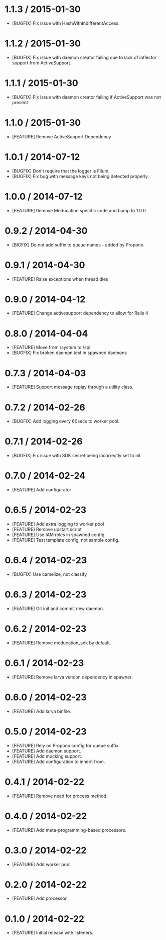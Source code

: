 # 1.1.3 / 2015-01-30
* [BUGFIX] Fix issue with HashWithIndifferentAccess.

# 1.1.2 / 2015-01-30
* [BUGFIX] Fix issue with daemon creator failing due to lack of inflector support from ActiveSupport.

# 1.1.1 / 2015-01-30
* [BUGFIX] Fix issue with daemon creator failing if ActiveSupport was not present

# 1.1.0 / 2015-01-30
* [FEATURE] Remove ActiveSupport Dependency

# 1.0.1 / 2014-07-12
* [BUGFIX] Don't require that the logger is Filum.
* [BUGFIX] Fix bug with message keys not being detected properly.

# 1.0.0 / 2014-07-12
* [FEATURE] Remove Meducation specific code and bump to 1.0.0

# 0.9.2 / 2014-04-30
* [BIGFIX] Do not add suffix to queue names - added by Propono.

# 0.9.1 / 2014-04-30
* [FEATURE] Raise exceptions when thread dies 

# 0.9.0 / 2014-04-12
* [FEATURE] Change activesupport dependency to allow for Rails 4

# 0.8.0 / 2014-04-04
* [FEATURE] Move from /system to /spi
* [BUGFIX] Fix broken daemon test in spawned daemons

# 0.7.3 / 2014-04-03
* [FEATURE] Support message replay through a utility class.

# 0.7.2 / 2014-02-26
* [BUGFIX] Add logging every 60secs to worker pool.

# 0.7.1 / 2014-02-26
* [BUGFIX] Fix issue with SDK secret being incorrectly set to nil.

# 0.7.0 / 2014-02-24
* [FEATURE] Add configurator

# 0.6.5 / 2014-02-23
* [FEATURE] Add extra logging to worker pool
* [FEATURE] Remove upstart script
* [FEATURE] Use IAM roles in spawned config
* [FEATURE] Test template config, not sample config.

# 0.6.4 / 2014-02-23
* [BUGFIX] Use camelize, not classify

# 0.6.3 / 2014-02-23
* [FEATURE] Git init and commit new daemon.

# 0.6.2 / 2014-02-23
* [FEATURE] Remove meducation_sdk by default.

# 0.6.1 / 2014-02-23
* [FEATURE] Remove larva version dependency in spawner.

# 0.6.0 / 2014-02-23
* [FEATURE] Add larva binfile.

# 0.5.0 / 2014-02-23
* [FEATURE] Rely on Propono config for queue suffix.
* [FEATURE] Add daemon support.
* [FEATURE] Add mocking support.
* [FEATURE] Add configuration to inherit from.

# 0.4.1 / 2014-02-22
* [FEATURE] Remove need for process method.

# 0.4.0 / 2014-02-22
* [FEATURE] Add meta-programming-based processors.

# 0.3.0 / 2014-02-22
* [FEATURE] Add worker pool.

# 0.2.0 / 2014-02-22
* [FEATURE] Add processor.

# 0.1.0 / 2014-02-22
* [FEATURE] Initial release with listeners.
